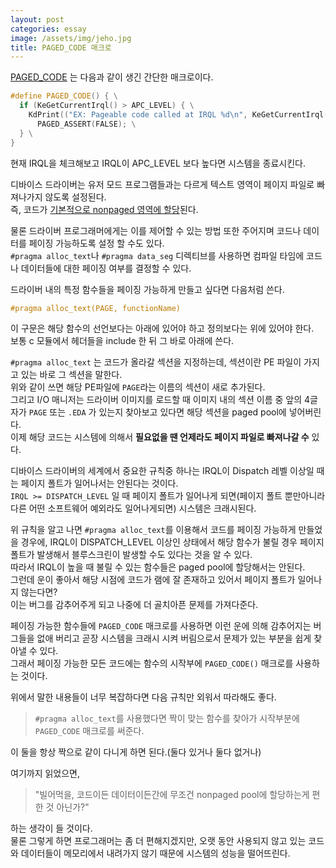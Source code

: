 ```yaml
---
layout: post
categories: essay
image: /assets/img/jeho.jpg
title: PAGED_CODE 매크로
---
```

[PAGED_CODE](https://docs.microsoft.com/en-us/windows-hardware/drivers/kernel/paged_code) 는 다음과 같이 생긴 간단한 매크로이다.

```c++
#define PAGED_CODE() { \
  if (KeGetCurrentIrql() > APC_LEVEL) { \
    KdPrint(("EX: Pageable code called at IRQL %d\n", KeGetCurrentIrql())); \
      PAGED_ASSERT(FALSE); \
  } \
}
```

현재 IRQL을 체크해보고 IRQL이 APC_LEVEL 보다 높다면 시스템을 종료시킨다.

디바이스 드라이버는 유저 모드 프로그램들과는 다르게 텍스트 영역이 페이지 파일로 빠져나가지 않도록 설정된다.  
즉, 코드가 [기본적으로 nonpaged 영역에 할당](https://docs.microsoft.com/en-us/windows-hardware/drivers/kernel/making-drivers-pageable?redirectedfrom=MSDN)된다.

물론 드라이버 프로그래머에게는 이를 제어할 수 있는 방법 또한 주어지며 코드나 데이터를 페이징 가능하도록 설정 할 수도 있다.  
`#pragma alloc_text`나 `#pragma data_seg` 디렉티브를 사용하면 컴파일 타임에 코드나 데이터들에 대한 페이징 여부를 결정할 수 있다.

드라이버 내의 특정 함수들을 페이징 가능하게 만들고 싶다면 다음처럼 쓴다.

```c++
#pragma alloc_text(PAGE, functionName)
```

이 구문은 해당 함수의 선언보다는 아래에 있어야 하고 정의보다는 위에 있어야 한다.  
보통 c 모듈에서 헤더들을 include 한 뒤 그 바로 아래에 쓴다.

`#pragma alloc_text` 는 코드가 올라갈 섹션을 지정하는데, 섹션이란 PE 파일이 가지고 있는 바로 그 섹션을 말한다.  
위와 같이 쓰면 해당 PE파일에 `PAGE`라는 이름의 섹션이 새로 추가된다.  
그리고 I/O 매니저는 드라이버 이미지를 로드할 때 이미지 내의 섹션 이름 중 앞의 4글자가 `PAGE` 또는 `.EDA` 가 있는지 찾아보고 있다면 해당 섹션을 paged pool에 넣어버린다.  
이제 해당 코드는 시스템에 의해서 **필요없을 땐 언제라도 페이지 파일로 빠져나갈 수** 있다.

디바이스 드라이버의 세계에서 중요한 규칙중 하나는 IRQL이 Dispatch 레벨 이상일 때는 페이지 폴트가 일어나서는 안된다는 것이다.  
`IRQL >= DISPATCH_LEVEL` 일 때 페이지 폴트가 일어나게 되면(페이지 폴트 뿐만아니라 다른 어떤 소프트웨어 예외라도 일어나게되면) 시스템은 크래시된다.

위 규칙을 알고 나면 `#pragma alloc_text`를 이용해서 코드를 페이징 가능하게 만들었을 경우에, IRQL이 DISPATCH_LEVEL 이상인 상태에서 해당 함수가 불릴 경우 페이지 폴트가 발생해서 블루스크린이 발생할 수도 있다는 것을 알 수 있다.  
따라서 IRQL이 높을 때 불릴 수 있는 함수들은 paged pool에 할당해서는 안된다.  
그런데 운이 좋아서 해당 시점에 코드가 램에 잘 존재하고 있어서 페이지 폴트가 일어나지 않는다면?  
이는 버그를 감추어주게 되고 나중에 더 골치아픈 문제를 가져다준다.

페이징 가능한 함수들에 `PAGED_CODE` 매크로를 사용하면 이런 운에 의해 감추어지는 버그들을 없애 버리고 곧장 시스템을 크래시 시켜 버림으로서 문제가 있는 부분을 쉽게 찾아낼 수 있다.  
그래서 페이징 가능한 모든 코드에는 함수의 시작부에 `PAGED_CODE()` 매크로를 사용하는 것이다.

위에서 말한 내용들이 너무 복잡하다면 다음 규칙만 외워서 따라해도 좋다.

> `#pragma alloc_text`를 사용했다면 짝이 맞는 함수를 찾아가 시작부분에 `PAGED_CODE` 매크로를 써준다.

이 둘을 항상 짝으로 같이 다니게 하면 된다.(둘다 있거나 둘다 없거나)

여기까지 읽었으면,  

> "빌어먹을, 코드이든 데이터이든간에 무조건 nonpaged pool에 할당하는게 편한 것 아닌가?"

하는 생각이 들 것이다.  
물론 그렇게 하면 프로그래머는 좀 더 편해지겠지만, 오랫 동안 사용되지 않고 있는 코드와 데이터들이 메모리에서 내려가지 않기 때문에 시스템의 성능을 떨어뜨린다.